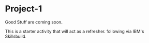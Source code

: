 # Project-1
Good Stuff are coming soon. 

This is a starter activity that will act as a refresher. following via IBM's Skillsbuild. 
